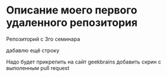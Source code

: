 # Описание моего первого удаленного репозитория

Репозиторий с 3го семинара

дабавлю ещё строку

Надо будет прикрепить на сайт geekbrains добавить скрин с выполенным pull request